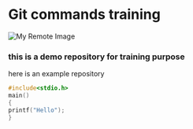 # Git commands training

![My Remote Image](https://github.com/ShanbhagAdarsh)
### this is a demo repository for training purpose

here is an example repository
```C
#include<stdio.h>
main()
{
printf("Hello");
}
```
